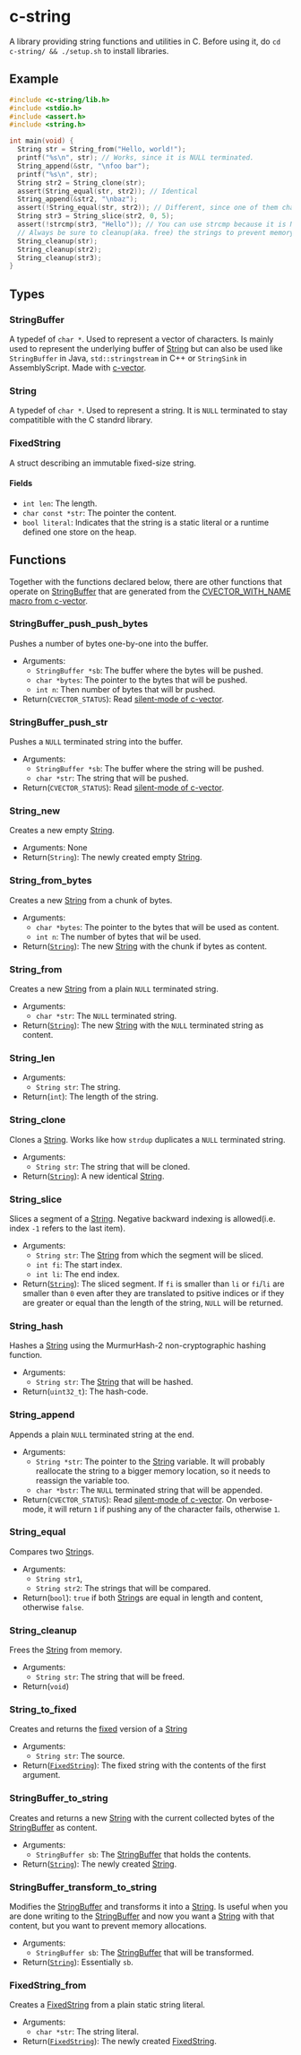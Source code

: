 # c-string
A library providing string functions and utilities in C.
Before using it, do `cd c-string/ && ./setup.sh` to install libraries.

## Example
```c
#include <c-string/lib.h>
#include <stdio.h>
#include <assert.h>
#include <string.h>

int main(void) {
  String str = String_from("Hello, world!");
  printf("%s\n", str); // Works, since it is NULL terminated.
  String_append(&str, "\nfoo bar");
  printf("%s\n", str);
  String str2 = String_clone(str);
  assert(String_equal(str, str2)); // Identical
  String_append(&str2, "\nbaz");
  assert(!String_equal(str, str2)); // Different, since one of them changed.
  String str3 = String_slice(str2, 0, 5);
  assert(!strcmp(str3, "Hello")); // You can use strcmp because it is NULL terminated.
  // Always be sure to cleanup(aka. free) the strings to prevent memory leaks.
  String_cleanup(str);
  String_cleanup(str2);
  String_cleanup(str3);
}
```

## Types

### StringBuffer
A typedef of `char *`. Used to represent a vector of characters. Is mainly used to represent the underlying buffer of [String](#String) but can also be used like `StringBuffer` in Java, `std::stringstream` in C++ or `StringSink` in AssemblyScript. Made with [c-vector](https://github.com/fabriciopashaj/c-vector).

### String
A typedef of `char *`. Used to represent a string. It is `NULL` terminated to stay compatitible with the C standrd library.

### FixedString
A struct describing an immutable fixed-size string.
#### Fields
  - `int len`: The length.
  - `char const *str`: The pointer the content.
  - `bool literal`: Indicates that the string is a static literal or a runtime defined one store on the heap.

## Functions
Together with the functions declared below, there are other functions that operate on [StringBuffer](#StringBuffer) that are generated from the [CVECTOR\_WITH\_NAME macro from c-vector](https://github.com/fabriciopashaj/c-vector#Fat-pointer-mode).

### StringBuffer\_push\_push\_bytes
Pushes a number of bytes one-by-one into the buffer.
  - Arguments:
    - `StringBuffer *sb`: The buffer where the bytes will be pushed.
    - `char *bytes`: The pointer to the bytes that will be pushed.
    - `int n`: Then number of bytes that will br pushed.
  - Return(`CVECTOR_STATUS`): Read [silent-mode of c-vector](https://github.com/fabriciopashaj/c-vector#Silent-mode).

### StringBuffer\_push\_str
Pushes a `NULL` terminated string into the buffer.
  - Arguments:
    - `StringBuffer *sb`: The buffer where the string will be pushed.
    - `char *str`: The string that will be pushed.
  - Return(`CVECTOR_STATUS`): Read [silent-mode of c-vector](https://github.com/fabriciopashaj/c-vector#Silent-mode).

### String\_new
Creates a new empty [String](#String).
  - Arguments: None
  - Return(`String`): The newly created empty [String](#String).

### String\_from\_bytes
Creates a new [String](#String) from a chunk of bytes.
  - Arguments:
    - `char *bytes`: The pointer to the bytes that will be used as content.
    - `int n`: The number of bytes that wil be used.
  - Return([`String`](#String)): The new [String](#String) with the chunk if bytes as content.

### String\_from
Creates a new [String](#String) from a plain `NULL` terminated string.
  - Arguments:
    - `char *str`: The `NULL` terminated string.
  - Return([`String`](#String)): The new [String](#String) with the `NULL` terminated string as content.

### String\_len
  - Arguments:
    - `String str`: The string.
  - Return(`int`): The length of the string.

### String\_clone
Clones a [String](#String). Works like how `strdup` duplicates a `NULL` terminated string.
  - Arguments:
    - `String str`: The string that will be cloned.
  - Return([`String`](#String)): A new identical [String](#String).

### String\_slice
Slices a segment of a [String](#String). Negative backward indexing is allowed(i.e. index `-1` refers to the last item).
  - Arguments:
    - `String str`: The [String](#String) from which the segment will be sliced.
    - `int fi`: The start index.
    - `int li`: The end index.
  - Return([`String`](#String)): The sliced segment. If `fi` is smaller than `li` or `fi`/`li` are smaller than `0` even after they are translated to psitive indices or if they are greater or equal than the length of the string, `NULL` will be returned.

### String\_hash
Hashes a [String](#String) using the MurmurHash-2 non-cryptographic hashing function.
  - Arguments:
    - `String str`: The [String](#String) that will be hashed.
  - Return(`uint32_t`): The hash-code.

### String\_append
Appends a plain `NULL` terminated string at the end.
  - Arguments:
    - `String *str`: The pointer to the [String](#String) variable. It will probably reallocate the string to a bigger memory location, so it needs to reassign the variable too.
    - `char *bstr`: The `NULL` terminated string that will be appended.
  - Return(`CVECTOR_STATUS`): Read [silent-mode of c-vector](https://github.com/fabriciopashaj/c-vector#Silent-mode). On verbose-mode, it will return `1` if pushing any of the character fails, otherwise `1`.

### String\_equal
Compares two [String](#String)s.
  - Arguments:
    - `String str1`,
    - `String str2`: The strings that will be compared.
  - Return(`bool`): `true` if both [String](#String)s are equal in length and content, otherwise `false`.

### String\_cleanup
Frees the [String](#String) from memory.
  - Arguments:
    - `String str`: The string that will be freed.
  - Return(`void`)

### String\_to\_fixed
Creates and returns the [fixed](#FixedString) version of a [String](#String)
  - Arguments:
    - `String str`: The source.
  - Return([`FixedString`](#FixedString)): The fixed string with the contents of the first argument.

### StringBuffer\_to\_string
Creates and returns a new [String](#String) with the current collected bytes of the [StringBuffer](#StringBuffer) as content.
  - Arguments:
    - `StringBuffer sb`: The [StringBuffer](#StringBuffer) that holds the contents.
  - Return([`String`](#String)): The newly created [String](#String).

### StringBuffer\_transform\_to\_string
Modifies the [StringBuffer](#StringBuffer) and transforms it into a [String](#String). Is useful when you are done writing to the [StringBuffer](#DtringBuffer) and now you want a [String](#String) with that content, but you want to prevent memory allocations.
  - Arguments:
    - `StringBuffer sb`: The [StringBuffer](#StringBuffer) that will be transformed.
  - Return([`String`](#String)): Essentially `sb`.

### FixedString\_from
Creates a [FixedString](#FixedString) from a plain static string literal.
  - Arguments:
    - `char *str`: The string literal.
  - Return([`FixedString`](#FixedString)): The newly created [FixedString](#FixedString).
